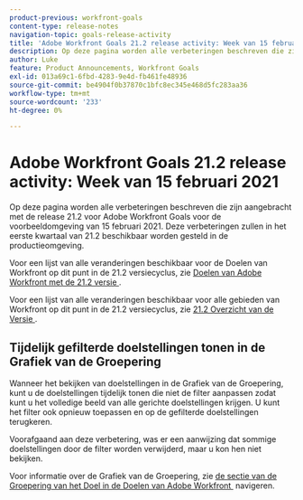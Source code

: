 ```yaml
---
product-previous: workfront-goals
content-type: release-notes
navigation-topic: goals-release-activity
title: 'Adobe Workfront Goals 21.2 release activity: Week van 15 februari 2021'
description: Op deze pagina worden alle verbeteringen beschreven die zijn aangebracht met de release 21.2 voor Adobe Workfront Goals voor de voorbeeldomgeving van 15 februari 2021. Deze verbeteringen zullen in het eerste kwartaal van 21.2 beschikbaar worden gesteld in de productieomgeving.
author: Luke
feature: Product Announcements, Workfront Goals
exl-id: 013a69c1-6fbd-4283-9e4d-fb461fe48936
source-git-commit: be4904f0b37870c1bfc8ec345e468d5fc283aa36
workflow-type: tm+mt
source-wordcount: '233'
ht-degree: 0%

---
```


# Adobe Workfront Goals 21.2 release activity: Week van 15 februari 2021

Op deze pagina worden alle verbeteringen beschreven die zijn aangebracht met de release 21.2 voor Adobe Workfront Goals voor de voorbeeldomgeving van 15 februari 2021. Deze verbeteringen zullen in het eerste kwartaal van 21.2 beschikbaar worden gesteld in de productieomgeving.

Voor een lijst van alle veranderingen beschikbaar voor de Doelen van Workfront op dit punt in de 21.2 versiecyclus, zie [&#x200B; Doelen van Adobe Workfront met de 21.2 versie &#x200B;](../../../../product-announcements/product-releases/goals-release-activity/goals-21.2-release/goals-release-21-2.md).

Voor een lijst van alle veranderingen beschikbaar voor alle gebieden van Workfront op dit punt in de 21.2 versiecyclus, zie [&#x200B; 21.2 Overzicht van de Versie &#x200B;](../../../../product-announcements/product-releases/21.2-release-activity/21-2-release-overview.md).

## Tijdelijk gefilterde doelstellingen tonen in de Grafiek van de Groepering

Wanneer het bekijken van doelstellingen in de Grafiek van de Groepering, kunt u de doelstellingen tijdelijk tonen die niet de filter aanpassen zodat kunt u het volledige beeld van alle gerichte doelstellingen krijgen. U kunt het filter ook opnieuw toepassen en op de gefilterde doelstellingen terugkeren.

Voorafgaand aan deze verbetering, was er een aanwijzing dat sommige doelstellingen door de filter worden verwijderd, maar u kon hen niet bekijken.

Voor informatie over de Grafiek van de Groepering, zie [&#x200B; de sectie van de Groepering van het Doel in de Doelen van Adobe Workfront &#x200B;](../../../../workfront-goals/goal-alignment/navigate-goal-alignment-chart.md) navigeren.

